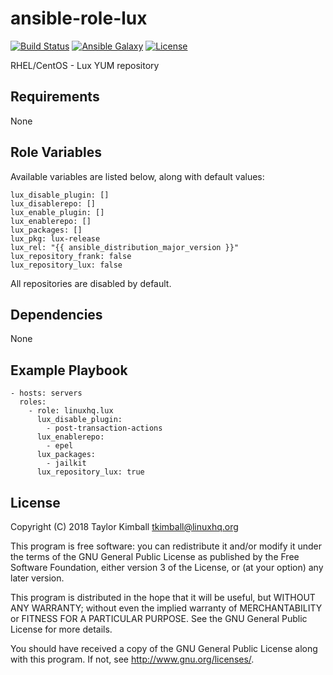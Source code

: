 # ansible-role-lux

[![Build Status](https://travis-ci.org/linuxhq/ansible-role-lux.svg?branch=master)](https://travis-ci.org/linuxhq/ansible-role-lux)
[![Ansible Galaxy](https://img.shields.io/badge/ansible--galaxy-lux-blue.svg?style=flat)](https://galaxy.ansible.com/linuxhq/lux)
[![License](https://img.shields.io/badge/license-GPLv3-brightgreen.svg?style=flat)](COPYING)

RHEL/CentOS - Lux YUM repository

## Requirements

None

## Role Variables

Available variables are listed below, along with default values:

    lux_disable_plugin: []
    lux_disablerepo: []
    lux_enable_plugin: []
    lux_enablerepo: []
    lux_packages: []
    lux_pkg: lux-release
    lux_rel: "{{ ansible_distribution_major_version }}"
    lux_repository_frank: false
    lux_repository_lux: false

All repositories are disabled by default.

## Dependencies

None

## Example Playbook

    - hosts: servers
      roles:
        - role: linuxhq.lux
          lux_disable_plugin:
            - post-transaction-actions
          lux_enablerepo:
            - epel
          lux_packages:
            - jailkit
          lux_repository_lux: true

## License

Copyright (C) 2018 Taylor Kimball <tkimball@linuxhq.org>

This program is free software: you can redistribute it and/or modify
it under the terms of the GNU General Public License as published by
the Free Software Foundation, either version 3 of the License, or
(at your option) any later version.

This program is distributed in the hope that it will be useful,
but WITHOUT ANY WARRANTY; without even the implied warranty of
MERCHANTABILITY or FITNESS FOR A PARTICULAR PURPOSE. See the
GNU General Public License for more details.

You should have received a copy of the GNU General Public License
along with this program. If not, see <http://www.gnu.org/licenses/>.
